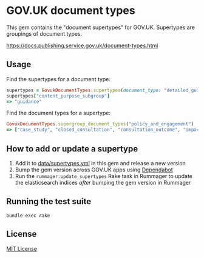 # GOV.UK document types

This gem contains the "document supertypes" for GOV.UK. Supertypes are groupings
of document types.

https://docs.publishing.service.gov.uk/document-types.html

## Usage


Find the supertypes for a document type:

```rb
supertypes = GovukDocumentTypes.supertypes(document_type: "detailed_guide")
supertypes["content_purpose_subgroup"]
=> "guidance"
```

Find the document types for a supertype:

```rb
GovukDocumentTypes.supergroup_document_types("policy_and_engagement")
=> ["case_study", "closed_consultation", "consultation_outcome", "impact_assessment", "open_consultation", "policy_paper"]
```

## How to add or update a supertype

1. Add it to [data/supertypes.yml](data/supertypes.yml) in this gem and release a new version
2. Bump the gem version across GOV.UK apps using [Dependabot](https://app.dependabot.com/)
3. Run the `rummager:update_supertypes` Rake task in Rummager to update the elasticsearch indices _after_ bumping the gem version in Rummager

## Running the test suite

```
bundle exec rake
```

## License

[MIT License](LICENSE.txt)
